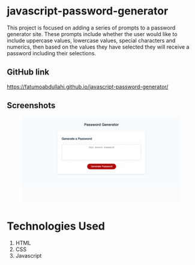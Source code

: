 # javascript-password-generator
This project is focused on adding a series of prompts to a password generator site. These prompts include whether the user would like to include uppercase values, lowercase values, special characters and numerics, then based on the values they have selected they will receive a password including their selections.

## GitHub link
https://fatumoabdullahi.github.io/javascript-password-generator/
## Screenshots
<figure>
<img src=./assets/password.png>
</figure>

# Technologies Used

1. HTML
2. CSS
3. Javascript
